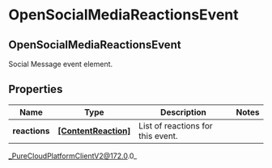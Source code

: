 # OpenSocialMediaReactionsEvent

## OpenSocialMediaReactionsEvent
Social Message event element.

## Properties

|Name | Type | Description | Notes|
|------------ | ------------- | ------------- | -------------|
| **reactions** | [**[ContentReaction]**]([ContentReaction]) | List of reactions for this event. | |



_PureCloudPlatformClientV2@172.0.0_
